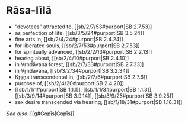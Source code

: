 # Rāsa-līlā

* ”devotees” attracted to, [[sb/2/7/53#purport|SB 2.7.53]]
* as perfection of life, [[sb/3/5/24#purport|SB 3.5.24]]
* fine arts in, [[sb/2/4/24#purport|SB 2.4.24]]
* for liberated souls, [[sb/2/7/53#purport|SB 2.7.53]]
* for spiritually advanced, [[sb/2/2/13#purport|SB 2.2.13]]
* hearing about, [[sb/2/4/10#purport|SB 2.4.10]]
* in Vṛndāvana forest, [[sb/2/7/33#purport|SB 2.7.33]]
* in Vṛndāvana, [[sb/3/2/34#purport|SB 3.2.34]]
* Kṛṣṇa transcendental in, [[sb/2/7/6#purport|SB 2.7.6]]
* purpose of, [[sb/2/4/20#purport|SB 2.4.20]]
*  [[sb/1/1/1#purport|SB 1.1.1]], [[sb/1/1/3#purport|SB 1.1.3]], [[sb/3/9/14#purport|SB 3.9.14]], [[sb/3/9/25#purport|SB 3.9.25]]
* sex desire transcended via hearing, [[sb/1/18/31#purport|SB 1.18.31]]

*See also:* [[g#Gopīs|Gopīs]]
